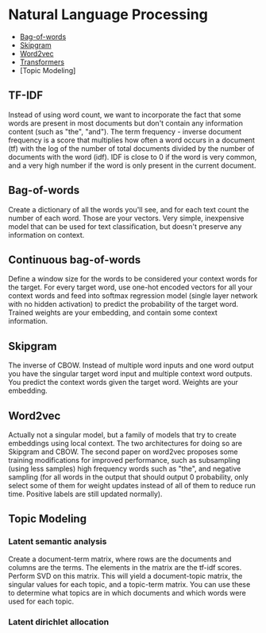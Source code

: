 # Natural Language Processing

- [Bag-of-words](#bag-of-words)
- [Skipgram](#skipgram)
- [Word2vec](#word2vec)
- [Transformers](#transformers)
- [Topic Modeling]


## TF-IDF
Instead of using word count, we want to incorporate the fact that some words are present in most documents but don't contain any information content (such as "the", "and"). The term frequency - inverse document frequency is a score that multiplies how often a word occurs in a document (tf) with the log of the number of total documents divided by the number of documents with the word (idf). IDF is close to 0 if the word is very common, and a very high number if the word is only present in the current document.

## Bag-of-words
Create a dictionary of all the words you'll see, and for each text count the number of each word. Those are your vectors. Very simple, inexpensive model that can be used for text classification, but doesn't preserve any information on context.

## Continuous bag-of-words
Define a window size for the words to be considered your context words for the target. For every target word, use one-hot encoded vectors for all your context words and feed into softmax regression model (single layer network with no hidden activation) to predict the probability of the target word. Trained weights are your embedding, and contain some context information.

## Skipgram
The inverse of CBOW. Instead of multiple word inputs and one word output you have the singular target word input and multiple context word outputs. You predict the context words given the target word. Weights are your embedding.

## Word2vec
Actually not a singular model, but a family of models that try to create embeddings using local context. The two architectures for doing so are Skipgram and CBOW. The second paper on word2vec proposes some training modifications for improved performance, such as subsampling (using less samples) high frequency words such as "the", and negative sampling (for all words in the output that should output 0 probability, only select some of them for weight updates instead of all of them to reduce run time. Positive labels are still updated normally).

## Topic Modeling

### Latent semantic analysis
Create a document-term matrix, where rows are the documents and columns are the terms. The elements in the matrix are the tf-idf scores. Perform SVD on this matrix. This will yield a document-topic matrix, the singular values for each topic, and a topic-term matrix. You can use these to determine what topics are in which documents and which words were used for each topic.

### Latent dirichlet allocation